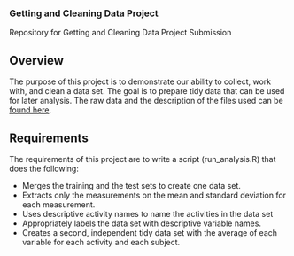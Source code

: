 ### Getting and Cleaning Data Project

Repository for Getting and Cleaning Data Project Submission

## Overview

The purpose of this project is to demonstrate our ability to collect, work with, and clean a data set. The goal is to prepare tidy data that can be used for later analysis. The raw data and the description of the files used can be [found here](http://archive.ics.uci.edu/ml/datasets/Human+Activity+Recognition+Using+Smartphones).

## Requirements

The requirements of this project are to write a script (run_analysis.R) that does the following:

* Merges the training and the test sets to create one data set.
* Extracts only the measurements on the mean and standard deviation for each measurement.
* Uses descriptive activity names to name the activities in the data set
* Appropriately labels the data set with descriptive variable names.
* Creates a second, independent tidy data set with the average of each variable for each activity and each subject.
